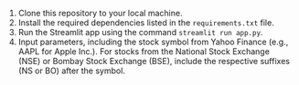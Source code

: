 1. Clone this repository to your local machine.
2. Install the required dependencies listed in the `requirements.txt` file.
3. Run the Streamlit app using the command `streamlit run app.py`.
4. Input parameters, including the stock symbol from Yahoo Finance (e.g., AAPL for Apple Inc.). For stocks from the National Stock Exchange (NSE) or Bombay Stock Exchange (BSE), include the respective suffixes (NS or BO) after the symbol.
